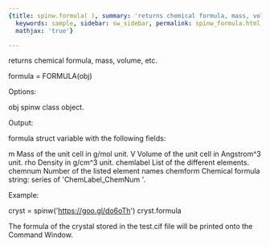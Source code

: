 ```yaml
---
{title: spinw.formula( ), summary: 'returns chemical formula, mass, volume, etc.',
  keywords: sample, sidebar: sw_sidebar, permalink: spinw_formula.html, folder: spinw,
  mathjax: 'true'}

---
```

returns chemical formula, mass, volume, etc.
 
formula = FORMULA(obj)
 
Options:
 
obj       spinw class object.
 
Output:
 
formula struct variable with the following fields:
 
m             Mass of the unit cell in g/mol unit.
V             Volume of the unit cell in Angstrom^3 unit.
rho           Density in g/cm^3 unit.
chemlabel     List of the different elements.
chemnum       Number of the listed element names
chemform      Chemical formula string: series of 'ChemLabel_ChemNum '.
 
Example:
 
cryst = spinw('https://goo.gl/do6oTh')
cryst.formula
 
The formula of the crystal stored in the test.cif file will be printed
onto the Command Window.
 
